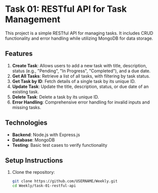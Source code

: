 # Task 01: RESTful API for Task Management

This project is a simple RESTful API for managing tasks. It includes CRUD functionality and error handling while utilizing MongoDB for data storage.

## Features
1. **Create Task**: Allows users to add a new task with title, description, status (e.g., "Pending", "In Progress", "Completed"), and a due date.
2. **Get All Tasks**: Retrieve a list of all tasks, with filtering by task status.
3. **Get Task by ID**: Fetch details of a single task by its unique ID.
4. **Update Task**: Update the title, description, status, or due date of an existing task.
5. **Delete Task**: Delete a task by its unique ID.
6. **Error Handling**: Comprehensive error handling for invalid inputs and missing tasks.

## Technologies
- **Backend**: Node.js with Express.js
- **Database**: MongoDB
- **Testing**: Basic test cases to verify functionality

## Setup Instructions
1. Clone the repository:
   ```bash
   git clone https://github.com/USERNAME/Weekly.git
   cd Weekly/task-01-restful-api
